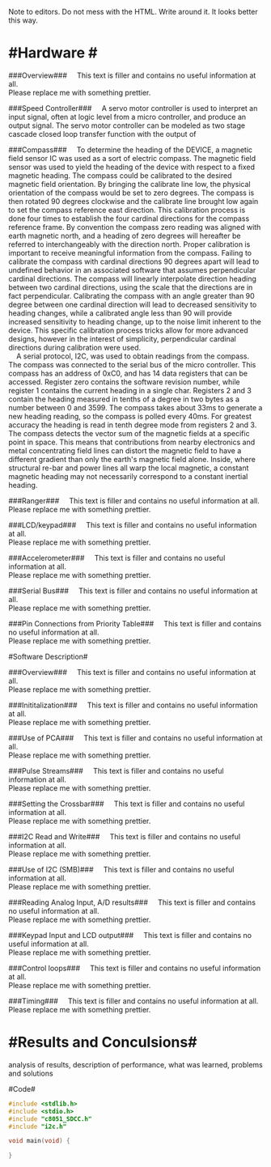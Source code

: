 Note to editors. Do not mess with the HTML. Write around it. It looks better this way.

#Hardware #
===============

###Overview###
&nbsp;&nbsp;&nbsp;&nbsp;This text is filler and contains no useful information at all.<br> Please replace me with something prettier.

###Speed Controller###
&nbsp;&nbsp;&nbsp;&nbsp;A servo motor controller is used to interpret an input signal, often at logic level from a micro controller, and produce an output signal. The servo motor controller can be modeled as two stage cascade closed loop transfer function with the output of 

###Compass###
&nbsp;&nbsp;&nbsp;&nbsp;To determine the heading of the DEVICE, a magnetic field sensor IC was used as a sort of electric compass. The magnetic field sensor was used to yield the heading of the device with respect to a fixed magnetic heading. The compass could be calibrated to the desired magnetic field orientation. By bringing the calibrate line low, the physical orientation of the compass would be set to zero degrees. The compass is then rotated 90 degrees clockwise and the calibrate line brought low again to set the compass reference east direction. This calibration process is done four times to establish the four cardinal directions for the compass reference frame. By convention the compass zero reading was aligned with earth magnetic north, and a heading of zero degrees will hereafter be referred to interchangeably with the direction north. Proper calibration is important to receive meaningful information from the compass. Failing to calibrate the compass with cardinal directions 90 degrees apart will lead to undefined  behavior in an associated software that assumes perpendicular cardinal directions. The compass will linearly interpolate direction heading between two cardinal directions, using the scale that the directions are in fact perpendicular. Calibrating the compass with an angle greater than 90 degree between one cardinal direction will lead to decreased sensitivity to heading changes, while a calibrated angle less than 90 will provide increased sensitivity to heading change, up to the noise limit inherent to the device. This specific calibration process tricks allow for more advanced designs, however in the interest of simplicity, perpendicular cardinal directions during calibration were used.
<br>&nbsp;&nbsp;&nbsp;&nbsp;A serial protocol, I2C, was used to obtain readings from the compass. The compass was connected to the serial bus of the micro controller. This compass has an address of 0xC0, and has 14 data registers that can be accessed. Register zero contains the software revision number, while register 1 contains the current heading in a single char. Registers 2 and 3 contain the heading measured in tenths of a degree in two bytes as a number between 0 and 3599. The compass takes about 33ms to generate a new heading reading, so the compass is polled every 40ms. For greatest accuracy the heading is read in tenth degree mode from registers 2 and 3. The compass detects the vector sum of the magnetic fields at a specific point in space. This means that contributions from nearby electronics and metal concentrating field lines can distort the magnetic field to have a different gradient than only the earth's magnetic field alone. Inside, where structural re-bar and power lines all warp the local magnetic, a constant magnetic heading may not necessarily correspond to a constant inertial heading.

###Ranger###
&nbsp;&nbsp;&nbsp;&nbsp;This text is filler and contains no useful information at all.<br> Please replace me with something prettier.

###LCD/keypad###
&nbsp;&nbsp;&nbsp;&nbsp;This text is filler and contains no useful information at all.<br> Please replace me with something prettier.

###Accelerometer###
&nbsp;&nbsp;&nbsp;&nbsp;This text is filler and contains no useful information at all.<br> Please replace me with something prettier.

###Serial Bus###
&nbsp;&nbsp;&nbsp;&nbsp;This text is filler and contains no useful information at all.<br> Please replace me with something prettier.

###Pin Connections from Priority Table###
&nbsp;&nbsp;&nbsp;&nbsp;This text is filler and contains no useful information at all.<br> Please replace me with something prettier.

#Software Description#

###Overview###
&nbsp;&nbsp;&nbsp;&nbsp;This text is filler and contains no useful information at all.<br> Please replace me with something prettier.

###Inititalization###
&nbsp;&nbsp;&nbsp;&nbsp;This text is filler and contains no useful information at all.<br> Please replace me with something prettier.

###Use of PCA###
&nbsp;&nbsp;&nbsp;&nbsp;This text is filler and contains no useful information at all.<br> Please replace me with something prettier.

###Pulse Streams###
&nbsp;&nbsp;&nbsp;&nbsp;This text is filler and contains no useful information at all.<br> Please replace me with something prettier.

###Setting the Crossbar###
&nbsp;&nbsp;&nbsp;&nbsp;This text is filler and contains no useful information at all.<br> Please replace me with something prettier.

###I2C Read and Write###
&nbsp;&nbsp;&nbsp;&nbsp;This text is filler and contains no useful information at all.<br> Please replace me with something prettier.

###Use of I2C (SMB)###
&nbsp;&nbsp;&nbsp;&nbsp;This text is filler and contains no useful information at all.<br> Please replace me with something prettier.

###Reading Analog Input, A/D results###
&nbsp;&nbsp;&nbsp;&nbsp;This text is filler and contains no useful information at all.<br> Please replace me with something prettier.

###Keypad Input and LCD output###
&nbsp;&nbsp;&nbsp;&nbsp;This text is filler and contains no useful information at all.<br> Please replace me with something prettier.

###Control loops###
&nbsp;&nbsp;&nbsp;&nbsp;This text is filler and contains no useful information at all.<br> Please replace me with something prettier.

###Timing###
&nbsp;&nbsp;&nbsp;&nbsp;This text is filler and contains no useful information at all.<br> Please replace me with something prettier.

#Results and Conculsions#
============================
analysis of results, description of performance, what was learned,
problems and solutions

#Code#
```c
#include <stdlib.h>
#include <stdio.h>
#include "c8051_SDCC.h"
#include "i2c.h"

void main(void) {

}

```
